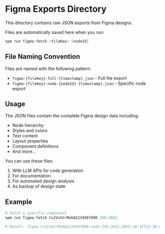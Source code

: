 # Figma Exports Directory

This directory contains raw JSON exports from Figma designs.

Files are automatically saved here when you run:
```powershell
npm run figma:fetch <fileKey> [nodeId]
```

## File Naming Convention

Files are named with the following pattern:
- `figma-{fileKey}-full-{timestamp}.json` - Full file export
- `figma-{fileKey}-node-{nodeId}-{timestamp}.json` - Specific node export

## Usage

The JSON files contain the complete Figma design data including:
- Node hierarchy
- Styles and colors
- Text content
- Layout properties
- Component definitions
- And more...

You can use these files:
1. With LLM APIs for code generation
2. For documentation
3. For automated design analysis
4. As backup of design state

## Example

```powershell
# Fetch a specific component
npm run figma:fetch Cs2VvhCrMokQ1234567890 255:2652

# Result: figma-Cs2VvhCrMokQ1234567890-node-255-2652-2025-10-15T12-30-45.json
```
